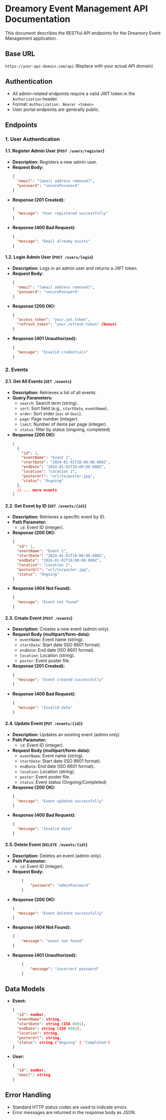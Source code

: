 # Dreamory Event Management API Documentation

This document describes the RESTful API endpoints for the Dreamory Event Management application.

## Base URL

`https://your-api-domain.com/api` (Replace with your actual API domain)

## Authentication

* All admin-related endpoints require a valid JWT token in the `Authorization` header.
* Format: `Authorization: Bearer <token>`
* User portal endpoints are generally public.

## Endpoints

### 1. User Authentication

#### 1.1. Register Admin User (`POST /users/register`)

* **Description:** Registers a new admin user.
* **Request Body:**
    ```json
    {
      "email": "[email address removed]",
      "password": "securePassword"
    }
    ```
* **Response (201 Created):**
    ```json
    {
      "message": "User registered successfully"
    }
    ```
* **Response (400 Bad Request):**
    ```json
    {
      "message": "Email already exists"
    }
    ```

#### 1.2. Login Admin User (`POST /users/login`)

* **Description:** Logs in an admin user and returns a JWT token.
* **Request Body:**
    ```json
    {
      "email": "[email address removed]",
      "password": "securePassword"
    }
    ```
* **Response (200 OK):**
    ```json
    {
      "access_token": "your.jwt.token",
      "refresh_token": "your.refresh.token" (bonus)
    }
    ```
* **Response (401 Unauthorized):**
    ```json
    {
      "message": "Invalid credentials"
    }
    ```

### 2. Events

#### 2.1. Get All Events (`GET /events`)

* **Description:** Retrieves a list of all events.
* **Query Parameters:**
    * `search`: Search term (string).
    * `sort`: Sort field (e.g., `startDate`, `eventName`).
    * `order`: Sort order (`asc` or `desc`).
    * `page`: Page number (integer).
    * `limit`: Number of items per page (integer).
    * `status`: filter by status (ongoing, completed)
* **Response (200 OK):**
    ```json
    [
      {
        "id": 1,
        "eventName": "Event 1",
        "startDate": "2024-01-01T10:00:00.000Z",
        "endDate": "2024-01-02T18:00:00.000Z",
        "location": "Location 1",
        "posterUrl": "url/to/poster.jpg",
        "status": "Ongoing"
      },
      // ... more events
    ]
    ```

#### 2.2. Get Event by ID (`GET /events/{id}`)

* **Description:** Retrieves a specific event by ID.
* **Path Parameter:**
    * `id`: Event ID (integer).
* **Response (200 OK):**
    ```json
    {
      "id": 1,
      "eventName": "Event 1",
      "startDate": "2024-01-01T10:00:00.000Z",
      "endDate": "2024-01-02T18:00:00.000Z",
      "location": "Location 1",
      "posterUrl": "url/to/poster.jpg",
      "status": "Ongoing"
    }
    ```
* **Response (404 Not Found):**
    ```json
    {
      "message": "Event not found"
    }
    ```

#### 2.3. Create Event (`POST /events`)

* **Description:** Creates a new event (admin only).
* **Request Body (multipart/form-data):**
    * `eventName`: Event name (string).
    * `startDate`: Start date (ISO 8601 format).
    * `endDate`: End date (ISO 8601 format).
    * `location`: Location (string).
    * `poster`: Event poster file.
* **Response (201 Created):**
    ```json
    {
      "message": "Event created successfully"
    }
    ```
* **Response (400 Bad Request):**
    ```json
    {
      "message": "Invalid data"
    }
    ```

#### 2.4. Update Event (`PUT /events/{id}`)

* **Description:** Updates an existing event (admin only).
* **Path Parameter:**
    * `id`: Event ID (integer).
* **Request Body (multipart/form-data):**
    * `eventName`: Event name (string).
    * `startDate`: Start date (ISO 8601 format).
    * `endDate`: End date (ISO 8601 format).
    * `location`: Location (string).
    * `poster`: Event poster file.
    * `status`: Event status (Ongoing/Completed)
* **Response (200 OK):**
    ```json
    {
      "message": "Event updated successfully"
    }
    ```
* **Response (400 Bad Request):**
    ```json
    {
      "message": "Invalid data"
    }
    ```

#### 2.5. Delete Event (`DELETE /events/{id}`)

* **Description:** Deletes an event (admin only).
* **Path Parameter:**
    * `id`: Event ID (integer).
* **Request Body:**
    ```json
        {
            "password": "adminPassword"
        }
    ```
* **Response (200 OK):**
    ```json
    {
      "message": "Event deleted successfully"
    }
    ```
* **Response (404 Not Found):**
    ```json
    {
        "message": "event not found"
    }
    ```
* **Response (401 Unauthorized):**
    ```json
        {
            "message": "incorrect password"
        }
    ```

## Data Models

* **Event:**
    ```json
    {
      "id": number,
      "eventName": string,
      "startDate": string (ISO 8601),
      "endDate": string (ISO 8601),
      "location": string,
      "posterUrl": string,
      "status": string ("Ongoing" | "Completed")
    }
    ```
* **User:**
    ```json
    {
      "id": number,
      "email": string
    }
    ```

## Error Handling

* Standard HTTP status codes are used to indicate errors.
* Error messages are returned in the response body as JSON.
